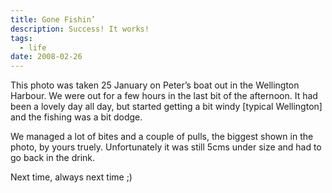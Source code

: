 ```yaml
---
title: Gone Fishin’
description: Success! It works!
tags:
  - life
date: 2008-02-26
---
```


This photo was taken 25 January on Peter’s boat out in the Wellington Harbour.  We were out for a few hours in the last bit of the afternoon. It had been a lovely day all day, but started getting a bit windy [typical Wellington] and the fishing was a bit dodge.

 We managed a lot of bites and a couple of pulls, the biggest shown in the photo, by yours truely. Unfortunately it was still 5cms under size and had to go back in the drink.

Next time, always next time ;)